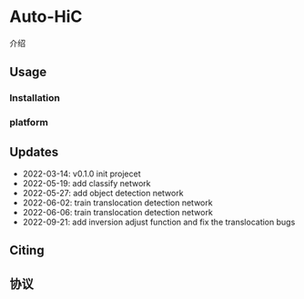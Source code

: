# Auto-HiC

介绍


## Usage

### Installation



### platform




## Updates

- 2022-03-14: v0.1.0 init projecet
- 2022-05-19: add classify network
- 2022-05-27: add object detection network
- 2022-06-02: train translocation detection network
- 2022-06-06: train translocation detection network
- 2022-09-21: add inversion adjust function and fix the translocation bugs






## Citing





## 协议



